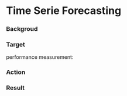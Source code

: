 # Time Serie Forecasting 

### Backgroud 

### Target 
performance measurement: 

### Action

### Result 
